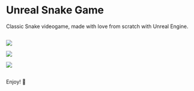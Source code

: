 ﻿# Unreal Snake Game

Classic Snake videogame, made with love from scratch with Unreal Engine.

## 
![](https://github.com/xelatball/UnrealSnakeGame/blob/master/Images/Readme/1.png)

![](https://github.com/xelatball/UnrealSnakeGame/blob/master/Images/Readme/2.png)

![](https://github.com/xelatball/UnrealSnakeGame/blob/master/Images/Readme/3.png)

##
Enjoy! 🚀️



